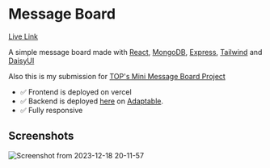 # Message Board
[Live Link](https://message-board-odin.vercel.app/)

A simple message board made with [React](https://react.dev/), [MongoDB](https://www.mongodb.com/), [Express](https://expressjs.com/), [Tailwind](https://tailwindcss.com/) and [DaisyUI](https://daisyui.com/)

Also this is my submission for [TOP's Mini Message Board Project](https://www.theodinproject.com/lessons/nodejs-mini-message-board)

- ✅ Frontend is deployed on vercel
- ✅ Backend is deployed [here](https://msg-board.adaptable.app/messages) on [Adaptable](https://adaptable.io/).
- ✅ Fully responsive

## Screenshots
![Screenshot from 2023-12-18 20-11-57](https://github.com/Devansh-Baghel/message-board/assets/77718741/61806ac4-0fb7-43e9-aaa4-50b94016c2dd)
